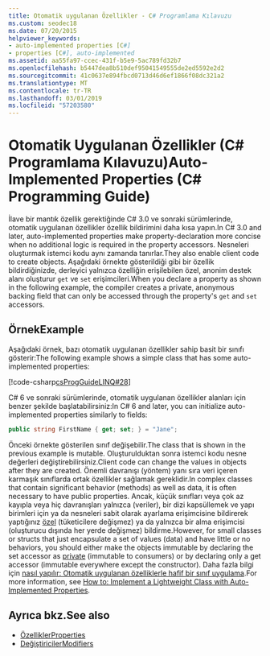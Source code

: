 ```yaml
---
title: Otomatik uygulanan Özellikler - C# Programlama Kılavuzu
ms.custom: seodec18
ms.date: 07/20/2015
helpviewer_keywords:
- auto-implemented properties [C#]
- properties [C#], auto-implemented
ms.assetid: aa55fa97-ccec-431f-b5e9-5ac789fd32b7
ms.openlocfilehash: b5447dea8b510def95041549555de2ed5592e2d2
ms.sourcegitcommit: 41c0637e894fbcd0713d46d6ef1866f08dc321a2
ms.translationtype: MT
ms.contentlocale: tr-TR
ms.lasthandoff: 03/01/2019
ms.locfileid: "57203580"
---
```

# <a name="auto-implemented-properties-c-programming-guide"></a><span data-ttu-id="bcd08-102">Otomatik Uygulanan Özellikler (C# Programlama Kılavuzu)</span><span class="sxs-lookup"><span data-stu-id="bcd08-102">Auto-Implemented Properties (C# Programming Guide)</span></span>
<span data-ttu-id="bcd08-103">İlave bir mantık özellik gerektiğinde C# 3.0 ve sonraki sürümlerinde, otomatik uygulanan özellikler özellik bildirimini daha kısa yapın.</span><span class="sxs-lookup"><span data-stu-id="bcd08-103">In C# 3.0 and later, auto-implemented properties make property-declaration more concise when no additional logic is required in the property accessors.</span></span> <span data-ttu-id="bcd08-104">Nesneleri oluşturmak istemci kodu aynı zamanda tanırlar.</span><span class="sxs-lookup"><span data-stu-id="bcd08-104">They also enable client code to create objects.</span></span> <span data-ttu-id="bcd08-105">Aşağıdaki örnekte gösterildiği gibi bir özellik bildirdiğinizde, derleyici yalnızca özelliğin erişilebilen özel, anonim destek alanı oluşturur `get` ve `set` erişimcileri.</span><span class="sxs-lookup"><span data-stu-id="bcd08-105">When you declare a property as shown in the following example, the compiler creates a private, anonymous backing field that can only be accessed through the property's `get` and `set` accessors.</span></span>  
  
## <a name="example"></a><span data-ttu-id="bcd08-106">Örnek</span><span class="sxs-lookup"><span data-stu-id="bcd08-106">Example</span></span>  
 <span data-ttu-id="bcd08-107">Aşağıdaki örnek, bazı otomatik uygulanan özellikler sahip basit bir sınıfı gösterir:</span><span class="sxs-lookup"><span data-stu-id="bcd08-107">The following example shows a simple class that has some auto-implemented properties:</span></span>  
  
 [!code-csharp[csProgGuideLINQ#28](~/samples/snippets/csharp/VS_Snippets_VBCSharp/csProgGuideLINQ/CS/csRef30LangFeatures_2.cs#28)]  
  
 <span data-ttu-id="bcd08-108">C# 6 ve sonraki sürümlerinde, otomatik uygulanan özellikler alanları için benzer şekilde başlatabilirsiniz:</span><span class="sxs-lookup"><span data-stu-id="bcd08-108">In C# 6 and later, you can initialize auto-implemented properties similarly to fields:</span></span>  
  
```csharp  
public string FirstName { get; set; } = "Jane";  
```  
  
 <span data-ttu-id="bcd08-109">Önceki örnekte gösterilen sınıf değişebilir.</span><span class="sxs-lookup"><span data-stu-id="bcd08-109">The class that is shown in the previous example is mutable.</span></span> <span data-ttu-id="bcd08-110">Oluşturulduktan sonra istemci kodu nesne değerleri değiştirebilirsiniz.</span><span class="sxs-lookup"><span data-stu-id="bcd08-110">Client code can change the values in objects after they are created.</span></span> <span data-ttu-id="bcd08-111">Önemli davranışı (yöntem) yanı sıra veri içeren karmaşık sınıflarda ortak özellikler sağlamak gereklidir.</span><span class="sxs-lookup"><span data-stu-id="bcd08-111">In complex classes that contain significant behavior (methods) as well as data, it is often necessary to have public properties.</span></span> <span data-ttu-id="bcd08-112">Ancak, küçük sınıfları veya çok az kayıpla veya hiç davranışları yalnızca (veriler), bir dizi kapsüllemek ve yapı birimleri için ya da nesneleri sabit olarak ayarlama erişimcisine bildirerek yaptığınız [özel](../../../csharp/language-reference/keywords/private.md) (tüketicilere değişmez) ya da yalnızca bir alma erişimcisi (oluşturucu dışında her yerde değişmez) bildirme.</span><span class="sxs-lookup"><span data-stu-id="bcd08-112">However, for small classes or structs that just encapsulate a set of values (data) and have little or no behaviors, you should either make the objects immutable by declaring the set accessor as [private](../../../csharp/language-reference/keywords/private.md) (immutable to consumers) or by declaring only a get accessor (immutable everywhere except the constructor).</span></span>  <span data-ttu-id="bcd08-113">Daha fazla bilgi için [nasıl yapılır: Otomatik uygulanan özelliklerle hafif bir sınıf uygulama](../../../csharp/programming-guide/classes-and-structs/how-to-implement-a-lightweight-class-with-auto-implemented-properties.md).</span><span class="sxs-lookup"><span data-stu-id="bcd08-113">For more information, see [How to: Implement a Lightweight Class with Auto-Implemented Properties](../../../csharp/programming-guide/classes-and-structs/how-to-implement-a-lightweight-class-with-auto-implemented-properties.md).</span></span>  
  
## <a name="see-also"></a><span data-ttu-id="bcd08-114">Ayrıca bkz.</span><span class="sxs-lookup"><span data-stu-id="bcd08-114">See also</span></span>

- [<span data-ttu-id="bcd08-115">Özellikler</span><span class="sxs-lookup"><span data-stu-id="bcd08-115">Properties</span></span>](../../../csharp/programming-guide/classes-and-structs/properties.md)
- [<span data-ttu-id="bcd08-116">Değiştiriciler</span><span class="sxs-lookup"><span data-stu-id="bcd08-116">Modifiers</span></span>](../../../csharp/language-reference/keywords/modifiers.md)
